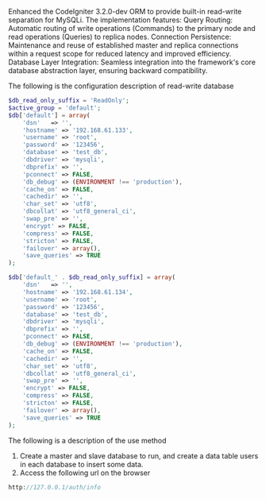 Enhanced the CodeIgniter 3.2.0-dev ORM to provide built-in read-write separation for MySQLi. The implementation features:
Query Routing: Automatic routing of write operations (Commands) to the primary node and read operations (Queries) to replica nodes.
Connection Persistence: Maintenance and reuse of established master and replica connections within a request scope for reduced latency and improved efficiency.
Database Layer Integration: Seamless integration into the framework's core database abstraction layer, ensuring backward compatibility.

The following is the configuration description of read-write database
```php
$db_read_only_suffix = 'ReadOnly';
$active_group = 'default';
$db['default'] = array(
	'dsn'	=> '',
	'hostname' => '192.168.61.133',
	'username' => 'root',
	'password' => '123456',
	'database' => 'test_db',
	'dbdriver' => 'mysqli',
	'dbprefix' => '',
	'pconnect' => FALSE,
	'db_debug' => (ENVIRONMENT !== 'production'),
	'cache_on' => FALSE,
	'cachedir' => '',
	'char_set' => 'utf8',
	'dbcollat' => 'utf8_general_ci',
	'swap_pre' => '',
	'encrypt' => FALSE,
	'compress' => FALSE,
	'stricton' => FALSE,
	'failover' => array(),
	'save_queries' => TRUE
);

$db['default_' . $db_read_only_suffix] = array(
	'dsn'	=> '',
	'hostname' => '192.168.61.134',
	'username' => 'root',
	'password' => '123456',
	'database' => 'test_db',
	'dbdriver' => 'mysqli',
	'dbprefix' => '',
	'pconnect' => FALSE,
	'db_debug' => (ENVIRONMENT !== 'production'),
	'cache_on' => FALSE,
	'cachedir' => '',
	'char_set' => 'utf8',
	'dbcollat' => 'utf8_general_ci',
	'swap_pre' => '',
	'encrypt' => FALSE,
	'compress' => FALSE,
	'stricton' => FALSE,
	'failover' => array(),
	'save_queries' => TRUE
);
```
The following is a description of the use method
1. Create a master and slave database to run, and create a data table users in each database to insert some data.
2. Access the following url on the browser
```php
http://127.0.0.1/auth/info
```


